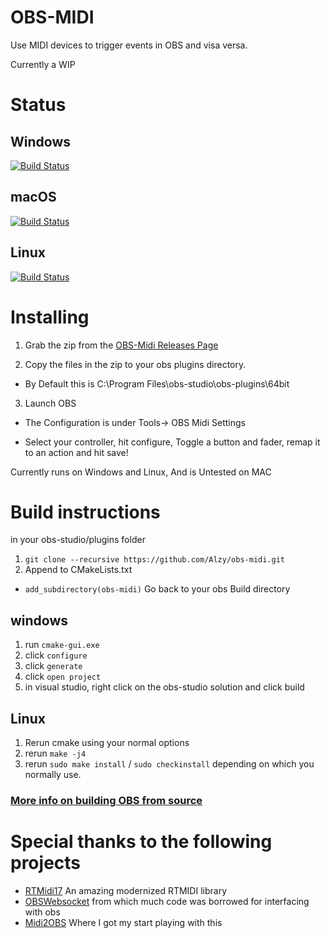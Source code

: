 # OBS-MIDI


Use MIDI devices to trigger events in OBS and visa versa.

Currently a WIP

# Status
## Windows
[![Build Status](https://dev.azure.com/cpyarger0055/cpyarger/_apis/build/status/cpyarger.obs-midi?branchName=master&jobName=Build_Windows)](https://dev.azure.com/cpyarger0055/cpyarger/_build/latest?definitionId=4&branchName=master)
## macOS
[![Build Status](https://dev.azure.com/cpyarger0055/cpyarger/_apis/build/status/cpyarger.obs-midi?branchName=master&jobName=Build_macOS)](https://dev.azure.com/cpyarger0055/cpyarger/_build/latest?definitionId=4&branchName=master)
## Linux
[![Build Status](https://dev.azure.com/cpyarger0055/cpyarger/_apis/build/status/cpyarger.obs-midi?branchName=master&jobName=Build_Linux)](https://dev.azure.com/cpyarger0055/cpyarger/_build/latest?definitionId=4&branchName=master)
# Installing


1. Grab the zip from the [OBS-Midi Releases Page](https://github.com/Alzy/obs-midi/releases/tag/v0.1.0)

2. Copy the files in the zip to  your obs plugins directory.

  * By Default this is C:\Program Files\obs-studio\obs-plugins\64bit

3. Launch OBS

  * The Configuration is under Tools-> OBS Midi Settings

  * Select your controller, hit configure, Toggle a button and fader, remap it to an action and hit save!


Currently runs on Windows and Linux, And is Untested on MAC

# Build instructions
in your obs-studio/plugins folder
1. ```git clone --recursive https://github.com/Alzy/obs-midi.git```
2. Append to CMakeLists.txt  
  * ```add_subdirectory(obs-midi)```
 Go back to your obs Build directory
 ## windows
 1. run ```cmake-gui.exe```
 2. click ```configure```
 3. click ```generate```
 4. click ```open project```
 5. in visual studio, right click on the obs-studio solution and click build
 ## Linux
 1. Rerun cmake using your normal options
 2. rerun ```make -j4```
 3. rerun ```sudo make install``` / ```sudo checkinstall```  depending on which you normally use.
 ### [More info on building OBS from source](https://github.com/obsproject/obs-studio/wiki/install-instructions)

 # Special thanks to the following projects
 * [RTMidi17](https://github.com/jcelerier/RtMidi17) An amazing modernized RTMIDI library
 * [OBSWebsocket](https://github.com/Palakis/obs-websocket/) from which much code was borrowed for interfacing with obs
 * [Midi2OBS](https://github.com/lebaston100/MIDItoOBS) Where I got my start playing with this
